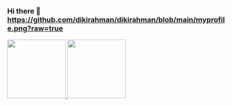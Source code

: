 ### Hi there 👋 https://github.com/dikirahman/dikirahman/blob/main/myprofile.png?raw=true

<!--
**dikirahman/dikirahman** is a ✨ _special_ ✨ repository because its `README.md` (this file) appears on your GitHub profile.

Here are some ideas to get you started:

- 🔭 I’m currently working on ...
- 🌱 I’m currently learning ...
- 👯 I’m looking to collaborate on ...
- 🤔 I’m looking for help with ...
- 💬 Ask me about ...
- 📫 How to reach me: ...
- 😄 Pronouns: ...
- ⚡ Fun fact: ...
-->

<p align="left">
<a href="https://github.com/dikirahman">
  <img height="135em" src="https://github-readme-stats-eight-theta.vercel.app/api?username=dikirahman&show_icons=true&theme=algolia&include_all_commits=true&count_private=true&theme=default"/>
  <img height="135em" src="https://github-readme-stats-eight-theta.vercel.app/api/top-langs/?username=dikirahman&layout=compact&langs_count=8&theme=default"/>
</a>
</p>
